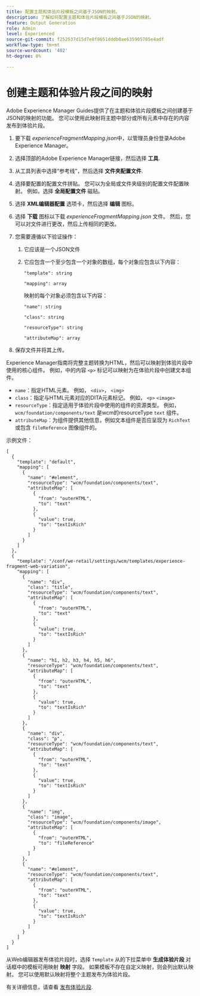 ```yaml
---
title: 配置主题和体验片段模板之间基于JSON的映射。
description: 了解如何配置主题和体验片段模板之间基于JSON的映射。
feature: Output Generation
role: Admin
level: Experienced
source-git-commit: f252537d15d7e8f8651dddb0ae635905705e4adf
workflow-type: tm+mt
source-wordcount: '402'
ht-degree: 0%

---
```


# 创建主题和体验片段之间的映射

Adobe Experience Manager Guides提供了在主题和体验片段模板之间创建基于JSON的映射的功能。 您可以使用此映射将主题中部分或所有元素中存在的内容发布到体验片段。

1. 要下载 *experienceFragmentMapping.json*&#x200B;中，以管理员身份登录Adobe Experience Manager。
1. 选择顶部的Adobe Experience Manager链接，然后选择 **工具**.
1. 从工具列表中选择“参考线”，然后选择 **文件夹配置文件**.
1. 选择要配置的配置文件拼贴。 您可以为全局或文件夹级别的配置文件配置映射。 例如，选择 **全局配置文件** 磁贴。
1. 选择 **XML编辑器配置** 选项卡，然后选择 **编辑** 图标。
1. 选择 **下载** 图标以下载 *experienceFragmentMapping.json*  文件。 然后，您可以对文件进行更改，然后上传相同的更改。

1. 您需要遵循以下验证操作：

   1. 它应该是一个JSON文件
   2. 它应包含一个至少包含一个对象的数组，每个对象应包含以下内容：


      `"template": string `

      `"mapping": array`

      映射的每个对象必须包含以下内容：

      `"name": string`

      `"class": string`

      `"resourceType": string`

      `"attributeMap": array`


1. 保存文件并将其上传。

Experience Manager指南将完整主题转换为HTML，然后可以映射到体验片段中使用的核心组件。 例如，中的内容 `<p>` 标记可以映射为在体验片段中创建文本组件。
* `name`：指定HTML元素。 例如， `<div>`， `<img>`
* `class`：指定与HTML元素对应的DITA元素标记。 例如， `<p>` `<image>`
* `resourceType`：指定适用于体验片段中使用的组件的资源类型。 例如， `wcm/foundation/components/text` 是wcm的resourceType `text` 组件。
* `attributeMap`：为组件提供其他信息，例如文本组件是否应呈现为 `RichText` 或包含 `fileReference` 图像组件的。




示例文件：

```
[
  {
    "template": "default",
    "mapping": [
      {
        "name": "#element",
        "resourceType": "wcm/foundation/components/text",
        "attributeMap": [
          {
            "from": "outerHTML",
            "to": "text"
          },
          {
            "value": true,
            "to": "textIsRich"
          }
        ]
      }
    ]
  },
  {
    "template": "/conf/we-retail/settings/wcm/templates/experience-fragment-web-variation",
    "mapping": [
      {
        "name": "div",
        "class": "title",
        "resourceType": "wcm/foundation/components/text",
        "attributeMap": [
          {
            "from": "outerHTML",
            "to": "text"
          },
          {
            "value": true,
            "to": "textIsRich"
          }
        ]
      },
      {
        "name": "h1, h2, h3, h4, h5, h6",
        "resourceType": "wcm/foundation/components/text",
        "attributeMap": [
          {
            "from": "outerHTML",
            "to": "text"
          },
          {
            "value": true,
            "to": "textIsRich"
          }
        ]
      },
      {
        "name": "div",
        "class": "p",
        "resourceType": "wcm/foundation/components/text",
        "attributeMap": [
          {
            "from": "outerHTML",
            "to": "text"
          },
          {
            "value": true,
            "to": "textIsRich"
          }
        ]
      },
      {
        "name": "img",
        "class": "image",
        "resourceType": "wcm/foundation/components/image",
        "attributeMap": [
          {
            "from": "outerHTML",
            "to": "fileReference"
          }
        ]
      },
      {
        "name": "#element",
        "resourceType": "wcm/foundation/components/text",
        "attributeMap": [
          {
            "from": "outerHTML",
            "to": "text"
          },
          {
            "value": true,
            "to": "textIsRich"
          }
        ]
      }
    ]
  }
]
```



从Web编辑器发布体验片段时，选择 `Template` 从的下拉菜单中 **生成体验片段** 对话框中的模板可用映射 **映射** 字段。 如果模板不存在自定义映射，则会列出默认映射。 您可以使用默认映射将整个主题发布为体验片段。

有关详细信息，请查看 [发布体验片段](../user-guide/publish-experience-fragment.md).

